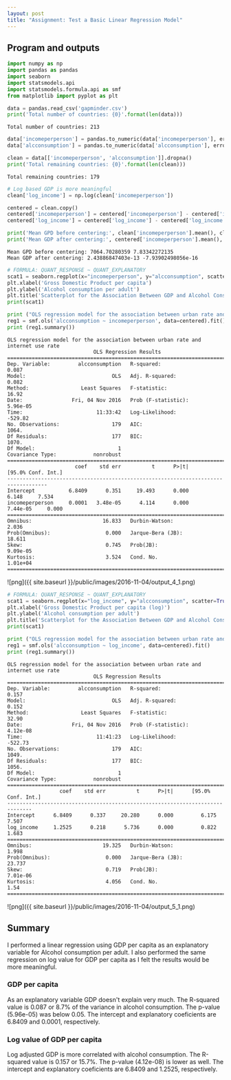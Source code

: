 ```yaml
---
layout: post
title: "Assignment: Test a Basic Linear Regression Model"
---
```


## Program and outputs

```python
import numpy as np
import pandas as pandas
import seaborn
import statsmodels.api
import statsmodels.formula.api as smf
from matplotlib import pyplot as plt

data = pandas.read_csv('gapminder.csv')
print('Total number of countries: {0}'.format(len(data)))
```

    Total number of countries: 213



```python
data['incomeperperson'] = pandas.to_numeric(data['incomeperperson'], errors='coerce')
data['alcconsumption'] = pandas.to_numeric(data['alcconsumption'], errors='coerce')

clean = data[['incomeperperson', 'alcconsumption']].dropna()
print('Total remaining countries: {0}'.format(len(clean)))
```

    Total remaining countries: 179



```python
# Log based GDP is more meaningful
clean['log_income'] = np.log(clean['incomeperperson'])

centered = clean.copy()
centered['incomeperperson'] = centered['incomeperperson'] - centered['incomeperperson'].mean()
centered['log_income'] = centered['log_income'] - centered['log_income'].mean()

print('Mean GPD before centering:', clean['incomeperperson'].mean(), clean['log_income'].mean())
print('Mean GDP after centering:', centered['incomeperperson'].mean(), centered['log_income'].mean())
```

    Mean GPD before centering: 7064.70280359 7.83342272135
    Mean GDP after centering: 2.43886847403e-13 -7.93902498056e-16



```python
# FORMULA: QUANT_RESPONSE ~ QUANT_EXPLANATORY
scat1 = seaborn.regplot(x="incomeperperson", y="alcconsumption", scatter=True, data=centered)
plt.xlabel('Gross Domestic Product per capita')
plt.ylabel('Alcohol consumption per adult')
plt.title('Scatterplot for the Association Between GDP and Alcohol Consumption')
print(scat1)

print ("OLS regression model for the association between urban rate and internet use rate")
reg1 = smf.ols('alcconsumption ~ incomeperperson', data=centered).fit()
print (reg1.summary())
```

    OLS regression model for the association between urban rate and internet use rate
                                OLS Regression Results                            
    ==============================================================================
    Dep. Variable:         alcconsumption   R-squared:                       0.087
    Model:                            OLS   Adj. R-squared:                  0.082
    Method:                 Least Squares   F-statistic:                     16.92
    Date:                Fri, 04 Nov 2016   Prob (F-statistic):           5.96e-05
    Time:                        11:33:42   Log-Likelihood:                -529.82
    No. Observations:                 179   AIC:                             1064.
    Df Residuals:                     177   BIC:                             1070.
    Df Model:                           1                                         
    Covariance Type:            nonrobust                                         
    ===================================================================================
                          coef    std err          t      P>|t|      [95.0% Conf. Int.]
    -----------------------------------------------------------------------------------
    Intercept           6.8409      0.351     19.493      0.000         6.148     7.534
    incomeperperson     0.0001   3.48e-05      4.114      0.000      7.44e-05     0.000
    ==============================================================================
    Omnibus:                       16.833   Durbin-Watson:                   2.036
    Prob(Omnibus):                  0.000   Jarque-Bera (JB):               18.611
    Skew:                           0.745   Prob(JB):                     9.09e-05
    Kurtosis:                       3.524   Cond. No.                     1.01e+04
    ==============================================================================
    


![png]({{ site.baseurl }}/public/images/2016-11-04/output_4_1.png)



```python
# FORMULA: QUANT_RESPONSE ~ QUANT_EXPLANATORY
scat1 = seaborn.regplot(x="log_income", y="alcconsumption", scatter=True, data=centered)
plt.xlabel('Gross Domestic Product per capita (log)')
plt.ylabel('Alcohol consumption per adult')
plt.title('Scatterplot for the Association Between GDP and Alcohol Consumption')
print(scat1)

print ("OLS regression model for the association between urban rate and internet use rate")
reg1 = smf.ols('alcconsumption ~ log_income', data=centered).fit()
print (reg1.summary())
```

    OLS regression model for the association between urban rate and internet use rate
                                OLS Regression Results                            
    ==============================================================================
    Dep. Variable:         alcconsumption   R-squared:                       0.157
    Model:                            OLS   Adj. R-squared:                  0.152
    Method:                 Least Squares   F-statistic:                     32.90
    Date:                Fri, 04 Nov 2016   Prob (F-statistic):           4.12e-08
    Time:                        11:41:23   Log-Likelihood:                -522.73
    No. Observations:                 179   AIC:                             1049.
    Df Residuals:                     177   BIC:                             1056.
    Df Model:                           1                                         
    Covariance Type:            nonrobust                                         
    ==============================================================================
                     coef    std err          t      P>|t|      [95.0% Conf. Int.]
    ------------------------------------------------------------------------------
    Intercept      6.8409      0.337     20.280      0.000         6.175     7.507
    log_income     1.2525      0.218      5.736      0.000         0.822     1.683
    ==============================================================================
    Omnibus:                       19.325   Durbin-Watson:                   1.998
    Prob(Omnibus):                  0.000   Jarque-Bera (JB):               23.737
    Skew:                           0.719   Prob(JB):                     7.01e-06
    Kurtosis:                       4.056   Cond. No.                         1.54
    ==============================================================================



![png]({{ site.baseurl }}/public/images/2016-11-04/output_5_1.png)


## Summary

I performed a linear regression using GDP per capita as an explanatory variable for Alcohol consumption per adult. I also performed the same regression on log value for GDP per capita as I felt the results would be more meaningful.

### GDP per capita

As an explanatory variable GDP doesn't explain very much. The R-squared value is 0.087 or 8.7% of the variance in alcohol consumption. The p-value (5.96e-05) was below 0.05. The intercept and explanatory coeficients are 6.8409 and 0.0001, respectively.

### Log value of GDP per capita

Log adjusted GDP is more correlated with alcohol consumption. The R-squared value is 0.157 or 15.7%. The p-value (4.12e-08) is lower as well. The intercept and explanatory coeficients are 6.8409 and 1.2525, respectively.
